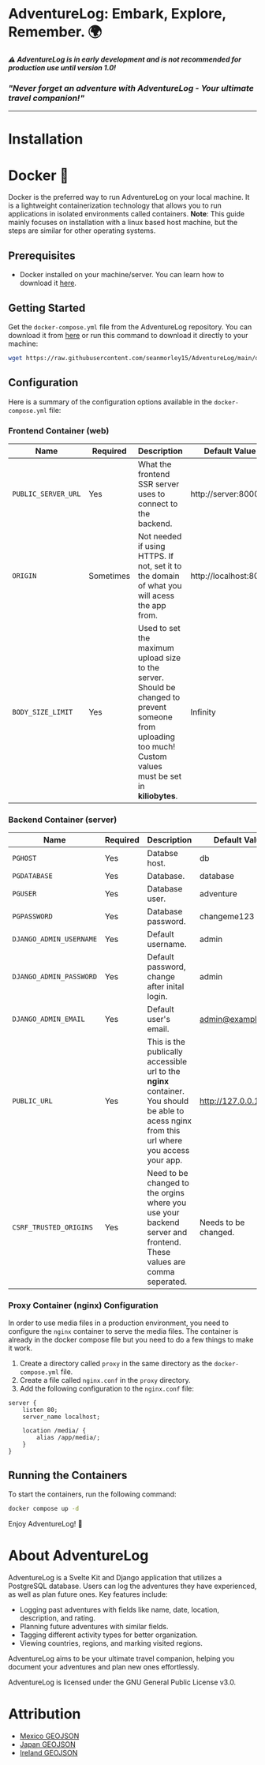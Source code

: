 # AdventureLog: Embark, Explore, Remember. 🌍

_**⚠️ AdventureLog is in early development and is not recommended for production use until version 1.0!**_

### _"Never forget an adventure with AdventureLog - Your ultimate travel companion!"_

---

# Installation

# Docker 🐋

Docker is the preferred way to run AdventureLog on your local machine. It is a lightweight containerization technology that allows you to run applications in isolated environments called containers.
**Note**: This guide mainly focuses on installation with a linux based host machine, but the steps are similar for other operating systems.

## Prerequisites

- Docker installed on your machine/server. You can learn how to download it [here](https://docs.docker.com/engine/install/).

## Getting Started

Get the `docker-compose.yml` file from the AdventureLog repository. You can download it from [here](https://github.com/seanmorley15/AdventureLog/blob/main/docker-compose.yml) or run this command to download it directly to your machine:

```bash
wget https://raw.githubusercontent.com/seanmorley15/AdventureLog/main/docker-compose.yml
```

## Configuration

Here is a summary of the configuration options available in the `docker-compose.yml` file:

<!-- make a table with colum name, is required, other -->

### Frontend Container (web)

| Name                | Required  | Description                                                                                                                                                   | Default Value         |
| ------------------- | --------- | ------------------------------------------------------------------------------------------------------------------------------------------------------------- | --------------------- |
| `PUBLIC_SERVER_URL` | Yes       | What the frontend SSR server uses to connect to the backend.                                                                                                  | http://server:8000    |
| `ORIGIN`            | Sometimes | Not needed if using HTTPS. If not, set it to the domain of what you will acess the app from.                                                                  | http://localhost:8080 |
| `BODY_SIZE_LIMIT`   | Yes       | Used to set the maximum upload size to the server. Should be changed to prevent someone from uploading too much! Custom values must be set in **kiliobytes**. | Infinity              |

### Backend Container (server)

| Name                    | Required | Description                                                                                                                                  | Default Value        |
| ----------------------- | -------- | -------------------------------------------------------------------------------------------------------------------------------------------- | -------------------- |
| `PGHOST`                | Yes      | Databse host.                                                                                                                                | db                   |
| `PGDATABASE`            | Yes      | Database.                                                                                                                                    | database             |
| `PGUSER`                | Yes      | Database user.                                                                                                                               | adventure            |
| `PGPASSWORD`            | Yes      | Database password.                                                                                                                           | changeme123          |
| `DJANGO_ADMIN_USERNAME` | Yes      | Default username.                                                                                                                            | admin                |
| `DJANGO_ADMIN_PASSWORD` | Yes      | Default password, change after inital login.                                                                                                 | admin                |
| `DJANGO_ADMIN_EMAIL`    | Yes      | Default user's email.                                                                                                                        | admin@example.com    |
| `PUBLIC_URL`            | Yes      | This is the publically accessible url to the **nginx** container. You should be able to acess nginx from this url where you access your app. | http://127.0.0.1:81  |
| `CSRF_TRUSTED_ORIGINS`  | Yes      | Need to be changed to the orgins where you use your backend server and frontend. These values are comma seperated.                           | Needs to be changed. |

### Proxy Container (nginx) Configuration

In order to use media files in a production environment, you need to configure the `nginx` container to serve the media files. The container is already in the docker compose file but you need to do a few things to make it work.

1. Create a directory called `proxy` in the same directory as the `docker-compose.yml` file.
2. Create a file called `nginx.conf` in the `proxy` directory.
3. Add the following configuration to the `nginx.conf` file:

```nginx
server {
    listen 80;
    server_name localhost;

    location /media/ {
        alias /app/media/;
    }
}
```

## Running the Containers

To start the containers, run the following command:

```bash
docker compose up -d
```

Enjoy AdventureLog! 🎉

# About AdventureLog

AdventureLog is a Svelte Kit and Django application that utilizes a PostgreSQL database. Users can log the adventures they have experienced, as well as plan future ones. Key features include:

- Logging past adventures with fields like name, date, location, description, and rating.
- Planning future adventures with similar fields.
- Tagging different activity types for better organization.
- Viewing countries, regions, and marking visited regions.

AdventureLog aims to be your ultimate travel companion, helping you document your adventures and plan new ones effortlessly.

AdventureLog is licensed under the GNU General Public License v3.0.

<!-- ## Screenshots 🖼️

![Visited Log](https://github.com/seanmorley15/AdventureLog/blob/main/brand/screenshots/visited.png?raw=true)
![Planner Log](https://github.com/seanmorley15/AdventureLog/blob/main/brand/screenshots/ideas.png?raw=true)
![Country List](https://github.com/seanmorley15/AdventureLog/blob/main/brand/screenshots/countrylist.png?raw=true)
![Region List for the United States](https://github.com/seanmorley15/AdventureLog/blob/main/brand/screenshots/regions.png?raw=true)

## Roadmap 🛣️

- Improved mobile device support
- Password reset functionality
- Improved error handling
- Handling of adventure cards with variable width -->

# Attribution

- [Mexico GEOJSON](https://cartographyvectors.com/map/784-mexico-with-states)
- [Japan GEOJSON](https://cartographyvectors.com/map/361-japan)
- [Ireland GEOJSON](https://cartographyvectors.com/map/1399-ireland-provinces)
